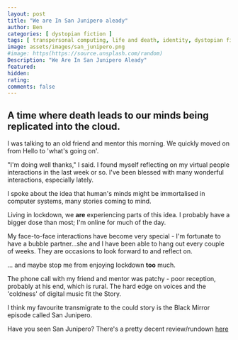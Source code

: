 ```yaml
---
layout: post
title: "We are In San Junipero aleady"
author: Ben
categories: [ dystopian fiction ]
tags: [ transpersonal computing, life and death, identity, dystopian fiction ]
image: assets/images/san_junipero.png
#image: https(https://source.unsplash.com/random)
Description: "We Are In San Junipero Aleady"
featured:
hidden:
rating:
comments: false 
---
```

## A time where death leads to our minds being replicated into the cloud.

I was talking to an old friend and mentor this morning. We quickly moved on from Hello to 'what's going on'.

"I'm doing well thanks," I said. I found myself reflecting on my virtual people interactions in the last week or so. I've been blessed with many wonderful interactions, especially lately.

I spoke about the idea that human's minds might be immortalised in computer systems, many stories coming to mind. 

Living in lockdown, we **are** experiencing parts of this idea. I probably have a bigger dose than most; I'm online for much of the day. 

My face-to-face interactions have become very special - I'm fortunate to have a bubble partner...she and I have been able to hang out every couple of weeks. They are occasions to look forward to and reflect on.

... and maybe stop me from enjoying lockdown **too** much. 

The phone call with my friend and mentor was patchy - poor reception, probably at his end, which is rural. The hard edge on voices and the 'coldness' of digital music fit the Story.

I think my favourite transmigrate to the could story is the Black Mirror episode called San Junipero.

Have you seen San Junipero? There's a pretty decent review/rundown [here](https://medium.com/@spyrtzan/digitalizing-the-consciousness-black-mirrors-san-junipero-6fe6bc1db57f)

